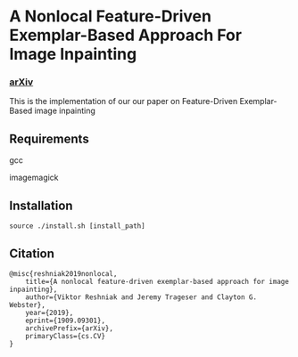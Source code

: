 # A Nonlocal Feature-Driven Exemplar-Based Approach For Image Inpainting
### [arXiv](https://arxiv.org/abs/1909.09301)

This is the implementation of our our paper on Feature-Driven Exemplar-Based image inpainting

## Requirements
gcc

imagemagick


## Installation
```
source ./install.sh [install_path]
```

## Citation
```
@misc{reshniak2019nonlocal,
    title={A nonlocal feature-driven exemplar-based approach for image inpainting},
    author={Viktor Reshniak and Jeremy Trageser and Clayton G. Webster},
    year={2019},
    eprint={1909.09301},
    archivePrefix={arXiv},
    primaryClass={cs.CV}
}
```

